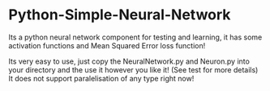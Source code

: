 # Python-Simple-Neural-Network
Its a python neural network component for testing and learning, it has some activation functions and Mean Squared Error loss function!

Its very easy to use, just copy the NeuralNetwork.py and Neuron.py into your directory and the use it however you like it! (See test for more details)
It does not support paralelisation of any type right now!
